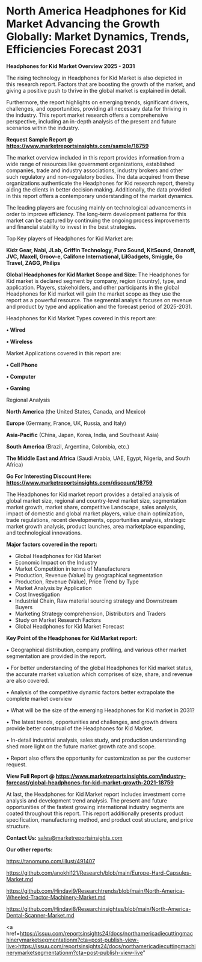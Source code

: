 # North America Headphones for Kid Market Advancing the Growth Globally: Market Dynamics, Trends, Efficiencies Forecast 2031

<Strong> Headphones for Kid Market Overview 2025 - 2031</strong>

The rising technology in Headphones for Kid Market is also depicted in this research report. Factors that are boosting the growth of the market, and giving a positive push to thrive in the global market is explained in detail.

Furthermore, the report highlights on emerging trends, significant drivers, challenges, and opportunities, providing all necessary data for thriving in the industry. This report market research offers a comprehensive perspective, including an in-depth analysis of the present and future scenarios within the industry.

<strong>Request Sample Report @ <a href=https://www.marketreportsinsights.com/sample/18759>https://www.marketreportsinsights.com/sample/18759</a></strong>

The market overview included in this report provides information from a wide range of resources like government organizations, established companies, trade and industry associations, industry brokers and other such regulatory and non-regulatory bodies. The data acquired from these organizations authenticate the Headphones for Kid research report, thereby aiding the clients in better decision making. Additionally, the data provided in this report offers a contemporary understanding of the market dynamics.

The leading players are focusing mainly on technological advancements in order to improve efficiency. The long-term development patterns for this market can be captured by continuing the ongoing process improvements and financial stability to invest in the best strategies.

Top Key players of Headphones for Kid Market are:

<strong>Kidz Gear, Nabi, JLab, Griffin Technology, Puro Sound, KitSound, Onanoff, JVC, Maxell, Groov-e, Califone International, LilGadgets, Smiggle, Go Travel, ZAGG, Philips</strong>

<strong><b>Global Headphones for Kid Market Scope and Size:</b></strong>
The Headphones for Kid market is declared segment by company, region (country), type, and application. Players, stakeholders, and other participants in the global Headphones for Kid market will gain the market scope as they use the report as a powerful resource. The segmental analysis focuses on revenue and product by type and application and the forecast period of 2025-2031.

Headphones for Kid Market Types covered in this report are:

<strong>• Wired

• Wireless</strong>

Market Applications covered in this report are:

<strong>• Cell Phone

• Computer

• Gaming</strong> 

Regional Analysis

<strong>North America</strong> (the United States, Canada, and Mexico)

<strong>Europe</strong> (Germany, France, UK, Russia, and Italy)

<strong>Asia-Pacific</strong> (China, Japan, Korea, India, and Southeast Asia)

<strong>South America</strong> (Brazil, Argentina, Colombia, etc.)

<strong>The Middle East and Africa</strong> (Saudi Arabia, UAE, Egypt, Nigeria, and South Africa)

<strong>Go For Interesting Discount Here: <a href=https://www.marketreportsinsights.com/discount/18759>https://www.marketreportsinsights.com/discount/18759</a></strong>

The Headphones for Kid market report provides a detailed analysis of global market size, regional and country-level market size, segmentation market growth, market share, competitive Landscape, sales analysis, impact of domestic and global market players, value chain optimization, trade regulations, recent developments, opportunities analysis, strategic market growth analysis, product launches, area marketplace expanding, and technological innovations.

<strong><b>Major factors covered in the report:</b></strong>
<ul>
  <li>Global Headphones for Kid Market </li>
  <li>Economic Impact on the Industry</li>
  <li>Market Competition in terms of Manufacturers</li>
  <li>Production, Revenue (Value) by geographical segmentation</li>
  <li>Production, Revenue (Value), Price Trend by Type</li>
  <li>Market Analysis by Application</li>
  <li>Cost Investigation</li>
  <li>Industrial Chain, Raw material sourcing strategy and Downstream Buyers</li>
  <li>Marketing Strategy comprehension, Distributors and Traders</li>
  <li>Study on Market Research Factors</li>
  <li>Global Headphones for Kid Market Forecast</li>
</ul>

<strong><b>Key Point of the Headphones for Kid Market report:</b></strong>

• Geographical distribution, company profiling, and various other market segmentation are provided in the report.

• For better understanding of the global Headphones for Kid market status, the accurate market valuation which comprises of size, share, and revenue are also covered.

• Analysis of the competitive dynamic factors better extrapolate the complete market overview

• What will be the size of the emerging Headphones for Kid market in 2031?

• The latest trends, opportunities and challenges, and growth drivers provide better construal of the Headphones for Kid Market.

• In-detail industrial analysis, sales study, and production understanding shed more light on the future market growth rate and scope.

• Report also offers the opportunity for customization as per the customer request.

<strong><b>View Full Report @ <a href=https://www.marketreportsinsights.com/industry-forecast/global-headphones-for-kid-market-growth-2021-18759>https://www.marketreportsinsights.com/industry-forecast/global-headphones-for-kid-market-growth-2021-18759</a></b></strong>


At last, the Headphones for Kid Market report includes investment come analysis and development trend analysis. The present and future opportunities of the fastest growing international industry segments are coated throughout this report. This report additionally presents product specification, manufacturing method, and product cost structure, and price structure.

<strong>Contact Us:</strong>
sales@marketreportsinsights.com

<strong>Our other reports:</strong>

<a href=https://tanomuno.com/illust/491407>https://tanomuno.com/illust/491407</a>

<a href=https://github.com/anokhi121/Research/blob/main/Europe-Hard-Capsules-Market.md>https://github.com/anokhi121/Research/blob/main/Europe-Hard-Capsules-Market.md</a>

<a href=https://github.com/Hindavi9/Researchtrends/blob/main/North-America-Wheeled-Tractor-Machinery-Market.md>https://github.com/Hindavi9/Researchtrends/blob/main/North-America-Wheeled-Tractor-Machinery-Market.md</a>

<a href=https://github.com/Hindavi8/Researchinsightss/blob/main/North-America-Dental-Scanner-Market.md>https://github.com/Hindavi8/Researchinsightss/blob/main/North-America-Dental-Scanner-Market.md</a>

<a href=https://issuu.com/reportsinsights24/docs/northamericadiecuttingmachinerymarketsegmentationm?cta=post-publish-view-live>https://issuu.com/reportsinsights24/docs/northamericadiecuttingmachinerymarketsegmentationm?cta=post-publish-view-live</a>"

